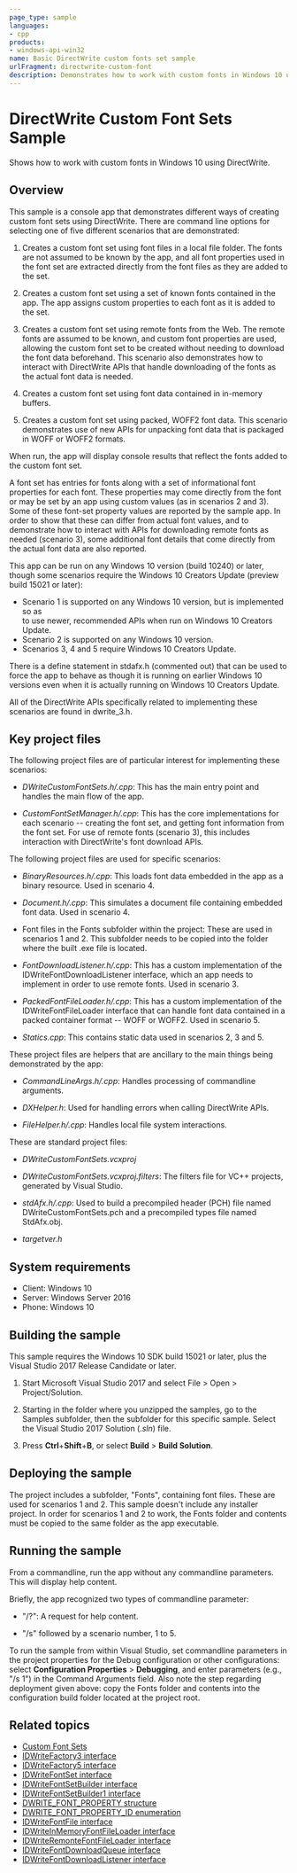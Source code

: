 ```yaml
---
page_type: sample
languages:
- cpp
products:
- windows-api-win32
name: Basic DirectWrite custom fonts set sample
urlFragment: directwrite-custom-font
description: Demonstrates how to work with custom fonts in Windows 10 using DirectWrite.
---
```


# DirectWrite Custom Font Sets Sample

Shows how to work with custom fonts in Windows 10 using DirectWrite.

## Overview

This sample is a console app that demonstrates different ways of creating custom
font sets using DirectWrite. There are command line options for selecting one of
five different scenarios that are demonstrated:

1. Creates a custom font set using font files in a local file folder. The fonts
   are not assumed to be known by the app, and all font properties used in the
   font set are extracted directly from the font files as they are added to the
   set.

2. Creates a custom font set using a set of known fonts contained in the app.
   The app assigns custom properties to each font as it is added to the set.

3. Creates a custom font set using remote fonts from the Web. The remote fonts 
   are assumed to be known, and custom font properties are used, allowing the 
   custom font set to be created without needing to download the font data 
   beforehand. This scenario also demonstrates how to interact with DirectWrite
   APIs that handle downloading of the fonts as the actual font data is needed.

4. Creates a custom font set using font data contained in in-memory buffers.

5. Creates a custom font set using packed, WOFF2 font data.  This scenario
   demonstrates use of new APIs for unpacking font data that is packaged in
   WOFF or WOFF2 formats.

When run, the app will display console results that reflect the fonts added to
the custom font set.

A font set has entries for fonts along with a set of informational font properties
for each font. These properties may come directly from the font or may be set
by an app using custom values (as in scenarios 2 and 3). Some of these font-set
property values are reported by the sample app. In order to show that these can 
differ from actual font values, and to demonstrate how to interact with APIs for
downloading remote fonts as needed (scenario 3), some additional font details
that come directly from the actual font data are also reported.

This app can be run on any Windows 10 version (build 10240) or later, though some
scenarios require the Windows 10 Creators Update (preview build 15021 or later):

- Scenario 1 is supported on any Windows 10 version, but is implemented so as  
  to use newer, recommended APIs when run on Windows 10 Creators Update. 
- Scenario 2 is supported on any Windows 10 version. 
- Scenarios 3, 4 and 5 require Windows 10 Creators Update.

There is a define statement in stdafx.h (commented out) that can be used to
force the app to behave as though it is running on earlier Windows 10 versions 
even when it is actually running on Windows 10 Creators Update.

All of the DirectWrite APIs specifically related to implementing these
scenarios are found in dwrite_3.h.


##  Key project files

The following project files are of particular interest for implementing these
scenarios:

- *DWriteCustomFontSets.h/.cpp*: This has the main entry point and handles the
  main flow of the app.

- *CustomFontSetManager.h/.cpp*: This has the core implementations for each
  scenario -- creating the font set, and getting font information from the
  font set. For use of remote fonts (scenario 3), this includes interaction
  with DirectWrite's font download APIs.

The following project files are used for specific scenarios:

- *BinaryResources.h/.cpp*: This loads font data embedded in the app as a
  binary resource. Used in scenario 4.

- *Document.h/.cpp*: This simulates a document file containing embedded font
  data. Used in scenario 4.

- Font files in the Fonts subfolder within the project: These are used in
  scenarios 1 and 2. This subfolder needs to be copied into the folder where 
  the built .exe file is located.

- *FontDownloadListener.h/.cpp*: This has a custom implementation of the
  IDWriteFontDownloadListener interface, which an app needs to implement in
  order to use remote fonts. Used in scenario 3.

- *PackedFontFileLoader.h/.cpp*: This has a custom implementation of the
  IDWriteFontFileLoader interface that can handle font data contained in
  a packed container format -- WOFF or WOFF2. Used in scenario 5.

- *Statics.cpp*: This contains static data used in scenarios 2, 3 and 5.

These project files are helpers that are ancillary to the main things being 
demonstrated by the app:

- *CommandLineArgs.h/.cpp*: Handles processing of commandline arguments.

- *DXHelper.h*: Used for handling errors when calling DirectWrite APIs.

- *FileHelper.h/.cpp*: Handles local file system interactions.

These are standard project files:

- *DWriteCustomFontSets.vcxproj*

- *DWriteCustomFontSets.vcxproj.filters*: The filters file for VC++ projects,
  generated by Visual Studio.

- *stdAfx.h/.cpp*: Used to build a precompiled header (PCH) file named
  DWriteCustomFontSets.pch and a precompiled types file named StdAfx.obj.

- *targetver.h*


## System requirements

- Client: Windows 10
- Server: Windows Server 2016
- Phone: Windows 10


## Building the sample

This sample requires the Windows 10 SDK build 15021 or later, plus the Visual
Studio 2017 Release Candidate or later.

1.  Start Microsoft Visual Studio 2017 and select File > Open > Project/Solution.

2.  Starting in the folder where you unzipped the samples, go to the Samples
    subfolder, then the subfolder for this specific sample. Select the
    Visual Studio 2017 Solution (*.sln*) file.

3.  Press **Ctrl**+**Shift**+**B**, or select **Build** > **Build Solution**.


## Deploying the sample

The project includes a subfolder, "Fonts", containing font files. These are 
used for scenarios 1 and 2. This sample doesn't include any installer project. 
In order for scenarios 1 and 2 to work, the Fonts folder and contents must be
copied to the same folder as the app executable.


## Running the sample

From a commandline, run the app without any commandline parameters. This will
display help content.

Briefly, the app recognized two types of commandline parameter:

- "/?": A request for help content.

- "/s" followed by a scenario number, 1 to 5.

To run the sample from within Visual Studio, set commandline parameters in the
project properties for the Debug configuration or other configurations: select
**Configuration Properties** > **Debugging**, and enter parameters (e.g., "/s 1") in
the Command Arguments field. Also note the step regarding deployment given
above: copy the Fonts folder and contents into the configuration build folder
located at the project root.

##  Related topics

- [Custom Font Sets](https://go.microsoft.com/fwlink/?linkid=843534)
- [IDWriteFactory3 interface](https://msdn.microsoft.com/en-us/library/windows/desktop/dn890753)
- [IDWriteFactory5 interface](https://go.microsoft.com/fwlink/?linkid=843506)
- [IDWriteFontSet interface](https://msdn.microsoft.com/en-us/library/windows/desktop/dn933235)
- [IDWriteFontSetBuilder interface](https://msdn.microsoft.com/en-us/library/windows/desktop/dn933236)
- [IDWriteFontSetBuilder1 interface](https://go.microsoft.com/fwlink/?linkid=843507) 
- [DWRITE_FONT_PROPERTY structure](https://msdn.microsoft.com/en-us/library/windows/desktop/dn933212)
- [DWRITE_FONT_PROPERTY_ID enumeration](https://msdn.microsoft.com/en-us/library/windows/desktop/dn933213)
- [IDWriteFontFile interface](https://msdn.microsoft.com/en-us/library/windows/desktop/dd371060)
- [IDWriteInMemoryFontFileLoader interface](https://go.microsoft.com/fwlink/?linkid=843510)
- [IDWriteRemonteFontFileLoader interface](https://go.microsoft.com/fwlink/?linkid=843513)
- [IDWriteFontDownloadQueue interface](https://msdn.microsoft.com/library/windows/desktop/dn890778)
- [IDWriteFontDownloadListener interface](https://msdn.microsoft.com/library/windows/desktop/dn890775)